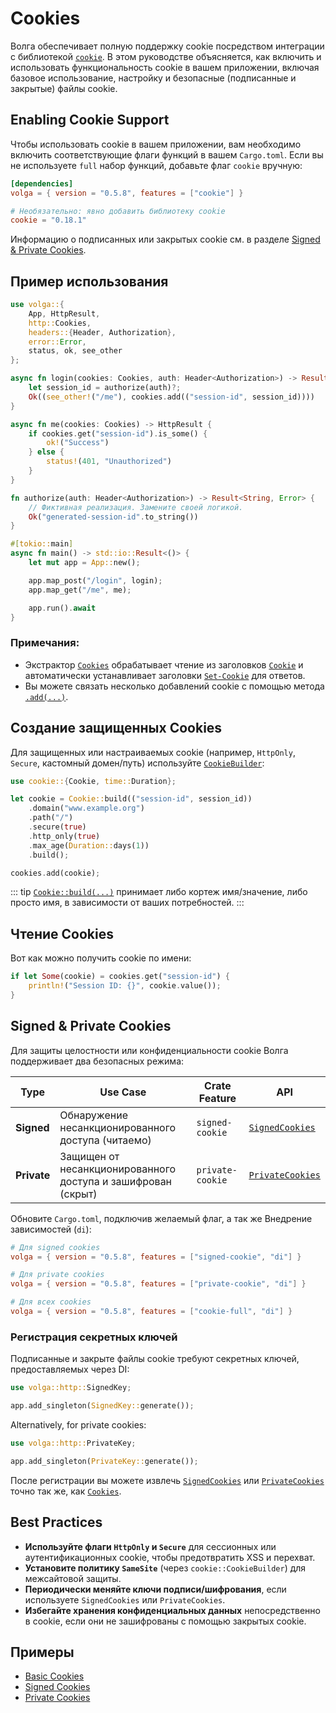 # Cookies

Волга обеспечивает полную поддержку cookie посредством интеграции с библиотекой [`cookie`](https://crates.io/crates/cookie). В этом руководстве объясняется, как включить и использовать функциональность cookie в вашем приложении, включая базовое использование, настройку и безопасные (подписанные и закрытые) файлы cookie.


## Enabling Cookie Support

Чтобы использовать cookie в вашем приложении, вам необходимо включить соответствующие флаги функций в вашем `Cargo.toml`. Если вы не используете `full` набор функций, добавьте флаг `cookie` вручную:

```toml
[dependencies]
volga = { version = "0.5.8", features = ["cookie"] }

# Необязательно: явно добавить библиотеку cookie
cookie = "0.18.1"
```

Информацию о подписанных или закрытых cookie см. в разделе [Signed & Private Cookies](#signed--private-cookies).


## Пример использования

```rust
use volga::{
    App, HttpResult,
    http::Cookies,
    headers::{Header, Authorization},
    error::Error,
    status, ok, see_other
};

async fn login(cookies: Cookies, auth: Header<Authorization>) -> Result<(HttpResult, Cookies), Error> {
    let session_id = authorize(auth)?;
    Ok((see_other!("/me"), cookies.add(("session-id", session_id))))
}

async fn me(cookies: Cookies) -> HttpResult {
    if cookies.get("session-id").is_some() {
        ok!("Success")
    } else {
        status!(401, "Unauthorized")
    }
}

fn authorize(auth: Header<Authorization>) -> Result<String, Error> {
    // Фиктивная реализация. Замените своей логикой.
    Ok("generated-session-id".to_string())
}

#[tokio::main]
async fn main() -> std::io::Result<()> {
    let mut app = App::new();

    app.map_post("/login", login);
    app.map_get("/me", me);

    app.run().await
}
```

### Примечания:

* Экстрактор [`Cookies`](https://docs.rs/volga/latest/volga/http/cookie/struct.Cookies.html) обрабатывает чтение из заголовков [`Cookie`](https://developer.mozilla.org/en-US/docs/Web/HTTP/Reference/Headers/Cookie) и автоматически устанавливает заголовки [`Set-Cookie`](https://developer.mozilla.org/en-US/docs/Web/HTTP/Reference/Headers/Set-Cookie) для ответов.
* Вы можете связать несколько добавлений cookie с помощью метода [`.add(...)`](https://docs.rs/volga/latest/volga/http/cookie/struct.Cookies.html#method.add).


## Создание защищенных Cookies

Для защищенных или настраиваемых cookie (например, `HttpOnly`, `Secure`, кастомный домен/путь) используйте [`CookieBuilder`](https://docs.rs/cookie/latest/cookie/struct.CookieBuilder.html):

```rust
use cookie::{Cookie, time::Duration};

let cookie = Cookie::build(("session-id", session_id))
    .domain("www.example.org")
    .path("/")
    .secure(true)
    .http_only(true)
    .max_age(Duration::days(1))
    .build();

cookies.add(cookie);
```
::: tip
[`Cookie::build(...)`](https://docs.rs/cookie/latest/cookie/struct.Cookie.html#method.build) принимает либо кортеж имя/значение, либо просто имя, в зависимости от ваших потребностей.
:::

## Чтение Cookies

Вот как можно получить cookie по имени:

```rust
if let Some(cookie) = cookies.get("session-id") {
    println!("Session ID: {}", cookie.value());
}
```


## Signed & Private Cookies

Для защиты целостности или конфиденциальности cookie Волга поддерживает два безопасных режима:

| Type           | Use Case                            | Crate Feature    | API              |
| -------------- | ----------------------------------- | ---------------- | ---------------- |
| **Signed**     | Обнаружение несанкционированного доступа (читаемо)         | `signed-cookie`  | [`SignedCookies`](https://docs.rs/volga/latest/volga/http/cookie/signed/struct.SignedCookies.html)  |
| **Private**    | Защищен от несанкционированного доступа и зашифрован (скрыт) | `private-cookie` | [`PrivateCookies`](https://docs.rs/volga/latest/volga/http/cookie/private/struct.PrivateCookies.html) |

Обновите `Cargo.toml`, подключив желаемый флаг, а так же Внедрение зависимостей (`di`):

```toml
# Для signed cookies
volga = { version = "0.5.8", features = ["signed-cookie", "di"] }

# Для private cookies
volga = { version = "0.5.8", features = ["private-cookie", "di"] }

# Для всех cookies
volga = { version = "0.5.8", features = ["cookie-full", "di"] }
```

### Регистрация секретных ключей

Подписанные и закрыте файлы cookie требуют секретных ключей, предоставляемых через DI:

```rust
use volga::http::SignedKey;

app.add_singleton(SignedKey::generate());
```

Alternatively, for private cookies:

```rust
use volga::http::PrivateKey;

app.add_singleton(PrivateKey::generate());
```

После регистрации вы можете извлечь [`SignedCookies`](https://docs.rs/volga/latest/volga/http/cookie/signed/struct.SignedCookies.html) или [`PrivateCookies`](https://docs.rs/volga/latest/volga/http/cookie/private/struct.PrivateCookies.html) точно так же, как [`Cookies`](https://docs.rs/volga/latest/volga/http/cookie/struct.Cookies.html).

## Best Practices

* **Используйте флаги `HttpOnly` и `Secure`** для сессионных или аутентификационных cookie, чтобы предотвратить XSS и перехват.
* **Установите политику `SameSite`** (через `cookie::CookieBuilder`) для межсайтовой защиты.
* **Периодически меняйте ключи подписи/шифрования**, если используете `SignedCookies` или `PrivateCookies`.
* **Избегайте хранения конфиденциальных данных** непосредственно в cookie, если они не зашифрованы с помощью закрытых cookie.

## Примеры

* [Basic Cookies](https://github.com/RomanEmreis/volga/blob/main/examples/cookies.rs)
* [Signed Cookies](https://github.com/RomanEmreis/volga/blob/main/examples/signed_cookies.rs)
* [Private Cookies](https://github.com/RomanEmreis/volga/blob/main/examples/private_cookies.rs)

